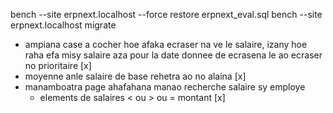 bench --site erpnext.localhost --force restore erpnext_eval.sql
bench --site erpnext.localhost migrate



- ampiana case a cocher hoe afaka ecraser na ve le salaire, izany hoe raha efa misy salaire aza pour la date donnee de ecrasena le ao
ecraser no prioritaire [x]
- moyenne anle salaire de base rehetra ao no alaina [x]
- manamboatra page ahafahana manao recherche salaire sy employe
    - elements de salaires < ou > ou = montant [x]